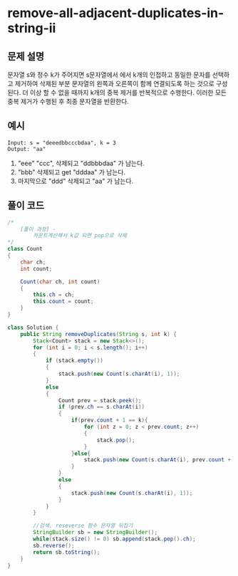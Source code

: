 # remove-all-adjacent-duplicates-in-string-ii

## 문제 설명

문자열 s와 정수 k가 주어지면 s문자열에서 에서 k개의 인접하고 동일한 문자를 선택하고 제거하여 삭제된 부분 문자열의 왼쪽과 오른쪽이 함께 연결되도록 하는 것으로 구성된다.
더 이상 할 수 없을 때까지 k개의 중복 제거를 반복적으로 수행한다.
이러한 모든 중복 제거가 수행된 후 최종 문자열을 반환한다.

## 예시

```
Input: s = "deeedbbcccbdaa", k = 3
Output: "aa"
```

1. "eee" "ccc", 삭제되고 "ddbbbdaa" 가 남는다.
2. "bbb" 삭제되고 get "dddaa" 가 남는다.
3. 마지막으로 "ddd" 삭제되고 "aa" 가 남는다.

## 풀이 코드

```java
/*
	[풀이 과정] -
		카운트계산해서 k값 되면 pop으로 삭제
*/
class Count
{
    char ch;
    int count;

    Count(char ch, int count)
    {
        this.ch = ch;
        this.count = count;
    }
}

class Solution {
    public String removeDuplicates(String s, int k) {
        Stack<Count> stack = new Stack<>();
        for (int i = 0; i < s.length(); i++)
        {
            if (stack.empty())
            {
                stack.push(new Count(s.charAt(i), 1));
            }
            else
            {
                Count prev = stack.peek();
                if (prev.ch == s.charAt(i))
                {
                    if(prev.count + 1 == k){
                        for (int z = 0; z < prev.count; z++)
                        {
                            stack.pop();
                        }
                    }else{
                        stack.push(new Count(s.charAt(i), prev.count + 1));
                    }
                }
                else
                {
                    stack.push(new Count(s.charAt(i), 1));
                }
            }
        }

        //검색. reseverse 함수 문자열 뒤집기
        StringBuilder sb = new StringBuilder();
        while(stack.size() != 0) sb.append(stack.pop().ch);
        sb.reverse();
        return sb.toString();
    }
}
```
